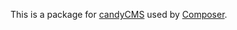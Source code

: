 
This is a package for [candyCMS](https://github.com/marcoraddatz/candyCMS) used by [Composer](http://getcomposer.org/).
